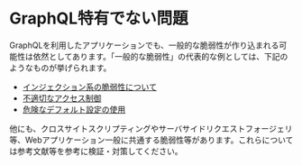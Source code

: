 # GraphQL特有でない問題

GraphQLを利用したアプリケーションでも、一般的な脆弱性が作り込まれる可能性は依然としてあります。「一般的な脆弱性」の代表的な例としては、下記のようなものが挙げられます。

- [インジェクション系の脆弱性について](common/injection.md)
- [不適切なアクセス制御](common/access_control.md)
- [危険なデフォルト設定の使用](common/default_setting.md)

他にも、クロスサイトスクリプティングやサーバサイドリクエストフォージェリ等、Webアプリケーション一般に共通する脆弱性等があります。これらについては参考文献等を参考に検証・対策してください。